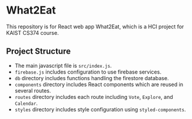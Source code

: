 # What2Eat

This repository is for React web app What2Eat, which is a HCI project for KAIST CS374 course.

## Project Structure

- The main javascript file is `src/index.js`.
- `firebase.js` includes configuration to use firebase services.
- `db` directory includes functions handling the firestore database.
- `components` directory includes React components which are reused in several routes.
- `routes` directory includes each route including `Vote`, `Explore`, and `Calendar`.
- `styles` directory includes style configuration using `styled-components`.
